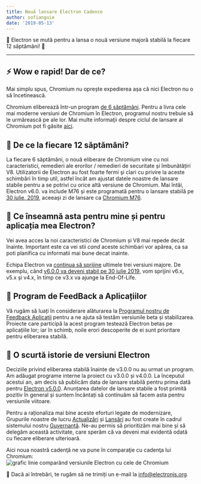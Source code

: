 ```yaml
---
title: Nouă lansare Electron Cadence
author: sofianguie
date: '2019-05-13'
---
```


🎉 Electron se mută pentru a lansa o nouă versiune majoră stabilă la fiecare 12 săptămâni! 🎉

---

## ⚡ Wow e rapid! Dar de ce?

Mai simplu spus, Chromium nu oprește expedierea așa că nici Electron nu o să încetinească.

Chromium eliberează într-un program [de 6 săptămâni](https://www.chromium.org/developers/calendar). Pentru a livra cele mai moderne versiuni de Chromium în Electron, programul nostru trebuie să le urmărească pe ale lor. Mai multe informaţii despre ciclul de lansare al Chromium pot fi găsite [aici](https://chromium.googlesource.com/chromium/src/+/master/docs/process/release_cycle.md).

## 🚀 De ce la fiecare 12 săptămâni?

La fiecare 6 săptămâni, o nouă eliberare de Chromium vine cu noi caracteristici, remedieri ale erorilor / remedieri de securitate și îmbunătățiri V8. Utilizatorii de Electron au fost foarte fermi şi clari cu privire la aceste schimbări în timp util, astfel încât am ajustat datele noastre de lansare stabile pentru a se potrivi cu orice altă versiune de Chromium. Mai întâi, Electron v6.0. va include M76 și este programată pentru o lansare stabilă pe [30 iulie, 2019](https://electronjs.org/docs/tutorial/electron-timelines#600-release-schedule), aceeași zi de lansare ca [Chromium M76](https://www.chromestatus.com/features/schedule).

## 🚧 Ce înseamnă asta pentru mine și pentru aplicația mea Electron?

Vei avea acces la noi caracteristici de Chromium și V8 mai repede decât înainte. Important este ca vei stii _cand_ aceste schimbari vor apărea, ca sa poti planifica cu informatii mai bune decat inainte.

Echipa Electron va [continua să sprijine](https://electronjs.org/docs/tutorial/support#supported-versions) ultimele trei versiuni majore. De exemplu, când [v6.0.0 va deveni stabil pe 30 iulie 2019](https://electronjs.org/docs/tutorial/electron-timelines#600-release-schedule), vom sprijini v6.x, v5.x și v4.x, în timp ce v3.x va ajunge la End-Of-Life.

## 💬 Program de FeedBack a Aplicațiilor

Vă rugăm să luați în considerare alăturarea la [Programul nostru de Feedback Aplicații](https://electronjs.org/blog/app-feedback-program) pentru a ne ajuta să testăm versiunile beta și stabilizarea. Proiecte care participă la acest program testează Electron betas pe aplicațiile lor; iar în schimb, noile erori descoperite de ei sunt prioritare pentru eliberarea stabilă.

## 📝 O scurtă istorie de versiuni Electron

Deciziile privind eliberarea stabilă înainte de v3.0.0 nu au urmat un program. Am adăugat programe interne la proiect cu v3.0.0 și v4.0.0. La începutul acestui an, am decis să publicăm data de lansare stabilă pentru prima dată pentru [Electron v5.0.0](https://electronjs.org/blog/electron-5-0-timeline). Anunțarea datelor de lansare stabile a fost primită pozitiv în general și suntem încântați să continuăm să facem asta pentru versiunile viitoare.

Pentru a raționaliza mai bine aceste eforturi legate de modernizare, Grupurile noastre de lucru [Actualizări](https://github.com/electron/governance/tree/master/wg-upgrades) și [Lansări](https://github.com/electron/governance/tree/master/wg-releases) au fost create în cadrul sistemului nostru [Guvernanță](https://electronjs.org/blog/governance). Ne-au permis să prioritizăm mai bine și să delegăm această activitate, care sperăm că va deveni mai evidentă odată cu fiecare eliberare ulterioară.

Aici noua noastră cadenţă ne va pune în comparaţie cu cadenţa lui Chromium:
<img alt="grafic linie comparând versiunile Electron cu cele de Chromium" src="https://user-images.githubusercontent.com/2138661/57543187-86340700-7308-11e9-9745-a9371bb29275.png" />

📨 Dacă ai întrebări, te rugăm să ne trimiți un e-mail la [info@electronjs.org](mailto:info@electronjs.org).
